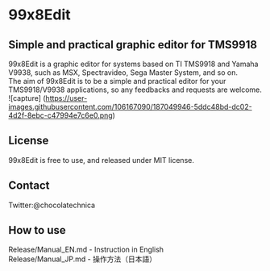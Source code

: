 # 99x8Edit
## Simple and practical graphic editor for TMS9918
99x8Edit is a graphic editor for systems based on TI TMS9918 and Yamaha V9938,
such as MSX, Spectravideo, Sega Master System, and so on.  
The aim of 99x8Edit is to be a simple and practical editor for your
TMS9918/V9938 applications, so any feedbacks and requests are welcome.
![capture]
(https://user-images.githubusercontent.com/106167090/187049946-5ddc48bd-dc02-4d2f-8ebc-c47994e7c6e0.png)

## License
99x8Edit is free to use, and released under MIT license.

## Contact

Twitter:@chocolatechnica

## How to use

Release/Manual_EN.md - Instruction in English  
Release/Manual_JP.md - 操作方法（日本語）  
